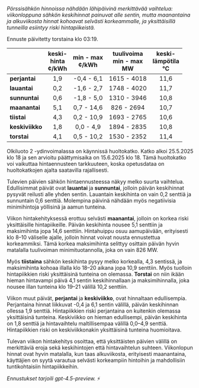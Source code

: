*Pörssisähkön hinnoissa nähdään lähipäivinä merkittävää vaihtelua: viikonloppuna sähkön keskihinnat painuvat alle sentin, mutta maanantaina ja alkuviikosta hinnat kohoavat selvästi korkeammalle, ja yksittäisillä tunneilla esiintyy riski hintapiikeistä.*

Ennuste päivitetty torstaina klo 03:19.

|             | keski-<br>hinta<br>¢/kWh | min - max<br>¢/kWh | tuulivoima<br>min - max<br>MW | keski-<br>lämpötila<br>°C |
|:------------|:------------------------:|:------------------:|:---------------------------:|:--------------------------:|
| **perjantai**   |           1,9            |     -0,4 - 6,1      |        1615 - 4018         |            11,6            |
| **lauantai**    |           0,2            |     -1,6 - 2,7      |        1748 - 4020         |            11,7            |
| **sunnuntai**   |           0,6            |     -1,8 - 5,0      |        1310 - 3946         |            10,8            |
| **maanantai**   |           5,1            |      0,7 - 14,6     |         826 - 2694         |            10,7            |
| **tiistai**     |           4,3            |      0,2 - 10,9     |        1693 - 2765         |            10,6            |
| **keskiviikko** |           1,8            |      0,0 - 4,9      |        1894 - 2835         |            10,8            |
| **torstai**     |           4,1            |      0,5 - 10,2     |        1530 - 2352         |            11,4            |

Olkiluoto 2 -ydinvoimalassa on käynnissä huoltokatko. Katko alkoi 25.5.2025 klo 18 ja sen arvioitu päättymisaika on 15.6.2025 klo 18. Tämä huoltokatko voi vaikuttaa hintaennusteen tarkkuuteen, koska opetusdataa on huoltokatkojen ajalta saatavilla rajallisesti.

Tulevien päivien sähkön hintaennusteessa näkyy melko suurta vaihtelua. Edullisimmat päivät ovat **lauantai** ja **sunnuntai**, jolloin päivän keskihinnat pysyvät reilusti alle yhden sentin. Lauantain keskihinta on vain 0,2 senttiä ja sunnuntain 0,6 senttiä. Molempina päivinä nähdään myös negatiivisia minimihintoja yöllisinä ja aamun tunteina.

Viikon hintakehityksessä erottuu selvästi **maanantai**, jolloin on korkea riski yksittäisille hintapiikeille. Päivän keskihinta nousee 5,1 senttiin ja maksimihinta jopa 14,6 senttiin. Hintahuippu osuu aamupäivään, erityisesti klo 8–10 väliselle ajalle, jolloin hinnat voivat nousta ennustettua korkeammiksi. Tämä korkea maksimihinta selittyy osittain päivän hyvin matalalla tuulivoiman minimituotannolla, joka on vain 826 MW.

Myös **tiistaina** sähkön keskihinta pysyy melko korkealla, 4,3 sentissä, ja maksimihinta kohoaa illalla klo 18–20 aikana jopa 10,9 senttiin. Myös tuolloin hintapiikkien riski yksittäisinä tunteina on olemassa. **Torstai** on niin ikään hieman hintavampi päivä 4,1 sentin keskihinnallaan ja maksimihinnalla, joka nousee illan tunteina klo 19–21 välillä 10,2 senttiin.

Viikon muut päivät, **perjantai** ja **keskiviikko**, ovat hinnaltaan edullisempia. Perjantaina hinnat liikkuvat -0,4 ja 6,1 sentin välillä, päivän keskihinnan ollessa 1,9 senttiä. Hintapiikkien riski perjantaina on kuitenkin olemassa yksittäisinä tunteina. Keskiviikko on hieman edullisempi, päivän keskihinta on 1,8 senttiä ja hintavaihtelu maltillisempaa välillä 0,0–4,9 senttiä. Hintapiikkien riski on keskiviikkonakin yksittäisinä tunteina huomioitava.

Tulevan viikon hintakehitys osoittaa, että yksittäisten päivien välillä on merkittäviä eroja sekä keskihintojen että hintavaihtelun suhteen. Viikonlopun hinnat ovat hyvin matalalla, kun taas alkuviikosta, erityisesti maanantaina, käyttäjien on syytä varautua selvästi korkeampiin hintoihin ja mahdollisiin tuntikohtaisiin hintapiikkeihin.

*Ennustukset tarjoili gpt-4.5-preview.* ⚡
